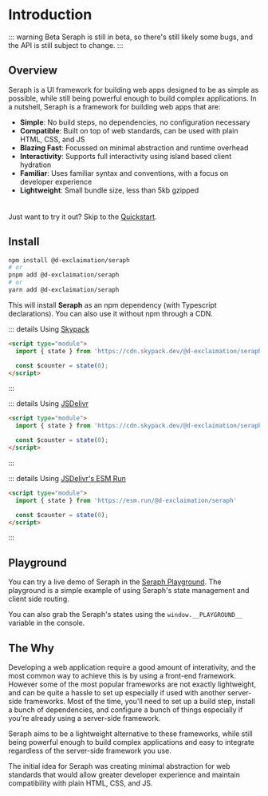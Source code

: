 # Introduction

::: warning Beta
Seraph is still in beta, so there's still likely some bugs, and the API is still subject to change.
:::

## Overview

Seraph is a UI framework for building web apps designed to be as simple as possible, while still being powerful enough to build complex applications.
In a nutshell, Seraph is a framework for building web apps that are:
- **Simple**: No build steps, no dependencies, no configuration necessary
- **Compatible**: Built on top of web standards, can be used with plain HTML, CSS, and JS
- **Blazing Fast**: Focussed on minimal abstraction and runtime overhead
- **Interactivity**: Supports full interactivity using island based client hydration
- **Familiar**: Uses familiar syntax and conventions, with a focus on developer experience
- **Lightweight**: Small bundle size, less than 5kb gzipped


<div class="tip custom-block" style="padding-top: 8px">

Just want to try it out? Skip to the [Quickstart](/getting-started/quickstart).

</div>

## Install

```sh
npm install @d-exclaimation/seraph
# or
pnpm add @d-exclaimation/seraph
# or
yarn add @d-exclaimation/seraph
```
This will install **Seraph** as an npm dependency (with Typescript declarations). You can also use it without npm through a CDN.

::: details Using [Skypack](https://www.skypack.dev/)
```html
<script type="module">
  import { state } from 'https://cdn.skypack.dev/@d-exclaimation/seraph'

  const $counter = state(0);
</script>
```
:::

::: details Using [JSDelivr](https://www.jsdelivr.com/)
```html
<script type="module">
  import { state } from 'https://cdn.skypack.dev/@d-exclaimation/seraph'

  const $counter = state(0);
</script>
```
:::

::: details Using [JSDelivr's ESM Run](https://www.esm.run/)
```html
<script type="module">
  import { state } from 'https://esm.run/@d-exclaimation/seraph'

  const $counter = state(0);
</script>
```
:::

## Playground

You can try a live demo of Seraph in the [Seraph Playground](https://seraph-playground.netlify.app/).
The playground is a simple example of using Seraph's state management and client side routing.

You can also grab the Seraph's states using the `window.__PLAYGROUND__` variable in the console.

## The Why

Developing a web application require a good amount of interativity, and the most common way to achieve this is by using a front-end framework. However some of the most popular frameworks are not exactly lightweight, and can be quite a hassle to set up especially if used with another server-side frameworks. Most of the time, you'll need to set up a build step, install a bunch of dependencies, and configure a bunch of things especially if you're already using a server-side framework. 

Seraph aims to be a lightweight alternative to these frameworks, while still being powerful enough to build complex applications and easy to integrate regardless of the server-side framework you use.

The initial idea for Seraph was creating minimal abstraction for web standards that would allow greater developer experience and maintain compatibility with plain HTML, CSS, and JS. 